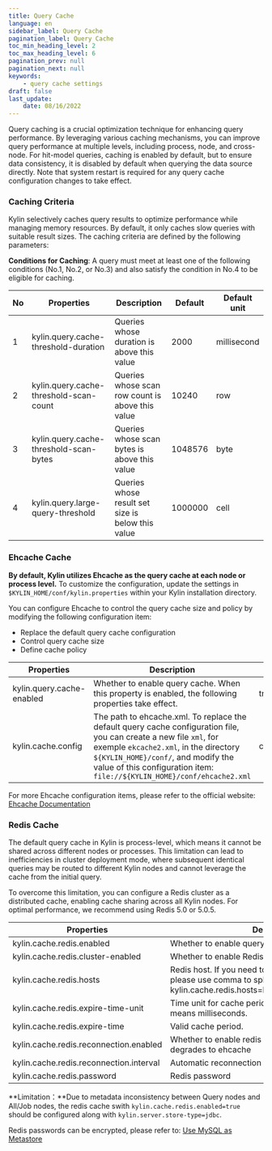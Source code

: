 ```yaml
---
title: Query Cache
language: en
sidebar_label: Query Cache
pagination_label: Query Cache
toc_min_heading_level: 2
toc_max_heading_level: 6
pagination_prev: null
pagination_next: null
keywords:
    - query cache settings
draft: false
last_update:
    date: 08/16/2022
---
```

Query caching is a crucial optimization technique for enhancing query performance. By leveraging various caching mechanisms, you can improve query performance at multiple levels, including process, node, and cross-node. For hit-model queries, caching is enabled by default, but to ensure data consistency, it is disabled by default when querying the data source directly.
Note that system restart is required for any query cache configuration changes to take effect.

### Caching Criteria

Kylin selectively caches query results to optimize performance while managing memory resources. By default, it only caches slow queries with suitable result sizes. The caching criteria are defined by the following parameters:

**Conditions for Caching**: A query must meet at least one of the following conditions (No.1, No.2, or No.3) and also satisfy the condition in No.4 to be eligible for caching.

|No |  Properties                         | Description                                                  | Default        | Default unit |
| ----| ---------------------------------- | ------------------------------------------------------------ | -------------- | ------- |
| 1|kylin.query.cache-threshold-duration          | Queries whose duration is above this value | 2000           | millisecond |
| 2|kylin.query.cache-threshold-scan-count          | Queries whose scan row count is above this value | 10240           | row |
| 3|kylin.query.cache-threshold-scan-bytes          | Queries whose scan bytes is above this value | 1048576           | byte |
| 4|kylin.query.large-query-threshold          | Queries whose result set size is below this value  | 1000000           | cell |


### Ehcache Cache

**By default, Kylin utilizes Ehcache as the query cache at each node or process level.** To customize the configuration, update the settings in `$KYLIN_HOME/conf/kylin.properties` within your Kylin installation directory.

You can configure Ehcache to control the query cache size and policy by modifying the following configuration item:

* Replace the default query cache configuration
* Control query cache size
* Define cache policy

| Properties | Description | Default |
| ----- | ---- | ----- |
| kylin.query.cache-enabled | Whether to enable query cache. When this property is enabled, the following properties take effect. | true    |
| kylin.cache.config | The path to ehcache.xml. To replace the default query cache configuration file, you can create a new file `xml`, for exemple `ekcache2.xml`, in the directory  `${KYLIN_HOME}/conf/`, and modify the value of this configuration item: `file://${KYLIN_HOME}/conf/ehcache2.xml` | classpath:ehcache.xml |

For more Ehcache configuration items, please refer to the official website: [Ehcache Documentation](https://www.ehcache.org/generated/2.9.0/html/ehc-all/#page/Ehcache_Documentation_Set%2Fehcache_all.1.017.html%23)

### Redis Cache

The default query cache in Kylin is process-level, which means it cannot be shared across different nodes or processes. This limitation can lead to inefficiencies in cluster deployment mode, where subsequent identical queries may be routed to different Kylin nodes and cannot leverage the cache from the initial query.

To overcome this limitation, you can configure a Redis cluster as a distributed cache, enabling cache sharing across all Kylin nodes. For optimal performance, we recommend using Redis 5.0 or 5.0.5.

| Properties                         | Description                                                  | Default        | Options |
| ---------------------------------- | ------------------------------------------------------------ | -------------- | ------- |
| kylin.cache.redis.enabled          | Whether to enable query cache by using Redis cluster.         | false          | true    |
| kylin.cache.redis.cluster-enabled  | Whether to enable Redis cluster mode.                         | false          | true    |
| kylin.cache.redis.hosts             | Redis host. If you need to connect to a Redis cluster, please use comma to split the hosts, such as, kylin.cache.redis.hosts=localhost:6379,localhost:6380 | localhost:6379 |         |
| kylin.cache.redis.expire-time-unit | Time unit for cache period. EX means seconds and PX means milliseconds. | EX             | PX      |
| kylin.cache.redis.expire-time      | Valid cache period.                                           | 86400          |         |
| kylin.cache.redis.reconnection.enabled | Whether to enable redis reconnection when cache degrades to ehcache | true | false |
| kylin.cache.redis.reconnection.interval | Automatic reconnection interval, in minutes | 60 | |
| kylin.cache.redis.password | Redis password | | |

**Limitation：**Due to metadata inconsistency between Query nodes and All/Job nodes, the redis cache swith `kylin.cache.redis.enabled=true` should be configured along with `kylin.server.store-type=jdbc`. 

Redis passwords can be encrypted, please refer to: [Use MySQL as Metastore](../deployment/on-premises/rdbms_metastore/mysql/mysql_metastore.md)
